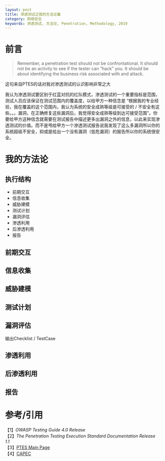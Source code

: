 ```yaml
---
layout: post
title: 渗透测试之我的方法论篇
category: 网络安全
keywords: 渗透测试, 方法论, Penetration, Methodology, 2019
---
```


# 前言
> Remember, a penetration test should not be confrontational. It should not be an activity to see if the tester can “hack” you. It should be about identifying the business risk associated with and attack.

这句来自PTES的话对我对渗透测试的认识影响非常之大

我认为渗透测试要区别于红蓝对抗的红队模式，渗透测试的一个重要指标是范围，测试人员应该保证在测试范围内的覆盖度，以给甲方一种信念是 “根据我的专业经验，我在覆盖的这个范围内，我认为系统的安全成熟等级是可接受的 / 不安全有这些。。。漏洞，在正确修复这些漏洞后，我觉得安全成熟等级到达可接受范围”。你要给甲方这种信念就需要在测试报告中描述更多出漏洞之外的信息，以此来实现渗透测试的价值。而不是甩给甲方一个渗透测试报告说我发现了这么多漏洞所以你的系统超级不安全，抑或是给出一个没有漏洞（低危漏洞）的报告所以你的系统很安全。

# 我的方法论
## 执行结构
+ 前期交互
+ 信息收集
+ 威胁建模
+ 测试计划
+ 漏洞评估
+ 渗透利用
+ 后渗透利用
+ 报告

## 前期交互

## 信息收集

## 威胁建模

## 测试计划

## 漏洞评估
输出Checklist / TestCase

## 渗透利用

## 后渗透利用

## 报告


# 参考/引用
【1】*OWASP Testing Guide 4.0 Release*<br>
【2】*The Penetration Testing Execution Standard Documentation Release 1.1*<br>
【3】[PTES Main Page](http://www.pentest-standard.org/index.php/Main_Page)<br>
【4】[CAPEC](https://capec.mitre.org/data/definitions/3000.html)<br>